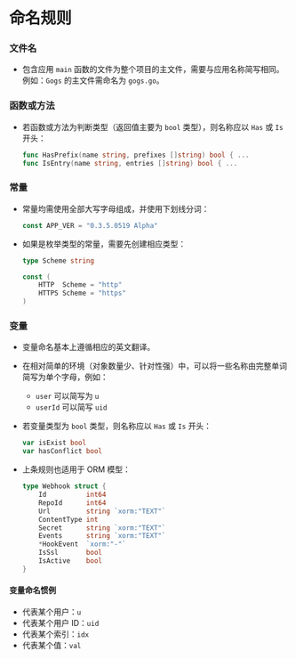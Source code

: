 # 命名规则

### 文件名

- 包含应用 `main` 函数的文件为整个项目的主文件，需要与应用名称简写相同。例如：`Gogs` 的主文件需命名为 `gogs.go`。

### 函数或方法

- 若函数或方法为判断类型（返回值主要为 `bool` 类型），则名称应以 `Has` 或 `Is` 开头：

	```Go
	func HasPrefix(name string, prefixes []string) bool { ...
	func IsEntry(name string, entries []string) bool { ...
	```
	
### 常量

- 常量均需使用全部大写字母组成，并使用下划线分词：

	```Go
	const APP_VER = "0.3.5.0519 Alpha"
	```
	
- 如果是枚举类型的常量，需要先创建相应类型：

	```Go
	type Scheme string
	
	const (
		HTTP  Scheme = "http"
		HTTPS Scheme = "https"
	)
	```

### 变量

- 变量命名基本上遵循相应的英文翻译。
- 在相对简单的环境（对象数量少、针对性强）中，可以将一些名称由完整单词简写为单个字母，例如：
	- `user` 可以简写为 `u`
	- `userId` 可以简写 `uid`
- 若变量类型为 `bool` 类型，则名称应以 `Has` 或 `Is` 开头：

	```Go
	var isExist bool
	var hasConflict bool
	```
- 上条规则也适用于 ORM 模型：

	```Go
	type Webhook struct {
		Id          int64
		RepoId      int64
		Url         string `xorm:"TEXT"`
		ContentType int
		Secret      string `xorm:"TEXT"`
		Events      string `xorm:"TEXT"`
		*HookEvent  `xorm:"-"`
		IsSsl       bool
		IsActive    bool
	}
	```

#### 变量命名惯例

- 代表某个用户：`u`
- 代表某个用户 ID：`uid`
- 代表某个索引：`idx`
- 代表某个值：`val`
